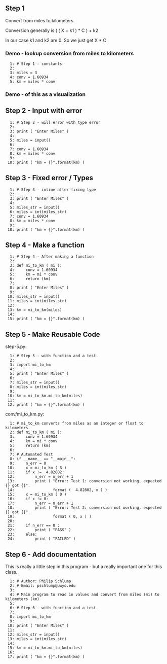 

<style>
.pagebreak { page-break-before: always; }
.half { height: 200px; }
</style>
<style>
.pagebreak { page-break-before: always; }
.half { height: 200px; }
.markdown-body {
	font-size: 12px;
}
.markdown-body td {
	font-size: 12px;
}
</style>


## Step 1

Convert from miles to kilometers.

Conversion generally is ( ( X + k1 ) * C ) + k2

In our case k1 and k2 are 0.  So we just get X * C

### Demo - lookup conversion from miles to kilometers

```
  1: # Step 1 - constants
  2: 
  3: miles = 3
  4: conv = 1.60934
  5: km = miles * conv

```

### Demo - of this as a visualization



## Step 2 - Input with error

```
  1: # Step 2 - will error with type error
  2: 
  3: print ( "Enter Miles" )
  4: 
  5: miles = input()
  6: 
  7: conv = 1.60934
  8: km = miles * conv
  9: 
 10: print ( "km = {}".format(km) )

```

## Step 3 - Fixed error / Types

```
  1: # Step 3 - inline after fixing type
  2: 
  3: print ( "Enter Miles" )
  4: 
  5: miles_str = input()
  6: miles = int(miles_str)
  7: conv = 1.60934
  8: km = miles * conv
  9: 
 10: print ( "km = {}".format(km) )

```

## Step 4 - Make a function

```
  1: # Step 4 - After making a function
  2: 
  3: def mi_to_km ( mi ):
  4:     conv = 1.60934
  5:     km = mi * conv
  6:     return (km)
  7: 
  8: print ( "Enter Miles" )
  9: 
 10: miles_str = input()
 11: miles = int(miles_str)
 12: 
 13: km = mi_to_km(miles)
 14: 
 15: print ( "km = {}".format(km) )

```

## Step 5 - Make Reusable Code

step-5.py:

```
  1: # Step 5 - with function and a test.
  2: 
  3: import mi_to_km
  4: 
  5: print ( "Enter Miles" )
  6: 
  7: miles_str = input()
  8: miles = int(miles_str)
  9: 
 10: km = mi_to_km.mi_to_km(miles)
 11: 
 12: print ( "km = {}".format(km) )

```

conv/mi_to_km.py:

```
  1: # mi_to_km converts from miles as an integer or float to kilometers.  
  2: def mi_to_km ( mi ):
  3:     conv = 1.60934
  4:     km = mi * conv
  5:     return (km)
  6: 
  7: # Automated Test
  8: if __name__ == "__main__":
  9:     n_err = 0
 10:     x = mi_to_km ( 3 )
 11:     if x !=  4.82802:
 12:         n_err = n_err + 1
 13:         print ( "Error: Test 1: conversion not working, expected {} got {}".
 14:                 format (  4.82802, x ) )
 15:     x = mi_to_km ( 0 )
 16:     if x != 0:
 17:         n_err = n_err + 1
 18:         print ( "Error: Test 2: conversion not working, expected {} got {}".
 19:                 format ( 0, x ) )
 20: 
 21:     if n_err == 0 :
 22:         print ( "PASS" )
 23:     else:
 24:         print ( "FAILED" )

```

## Step 6 - Add documentation

This is really a little step in this program - but a really important one for this class..

```
  1: # Author: Philip Schlump
  2: # Email: pschlump@uwyo.edu
  3: 
  4: # Main program to read in values and convert from miles (mi) to kilometers (km)
  5: 
  6: # Step 6 - with function and a test.
  7: 
  8: import mi_to_km
  9: 
 10: print ( "Enter Miles" )
 11: 
 12: miles_str = input()
 13: miles = int(miles_str)
 14: 
 15: km = mi_to_km.mi_to_km(miles)
 16: 
 17: print ( "km = {}".format(km) )

```

